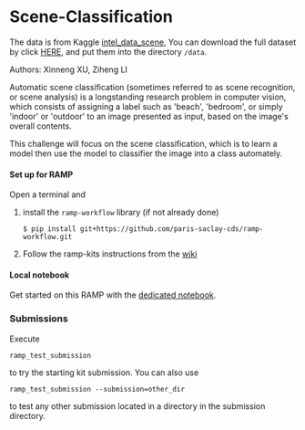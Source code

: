 # Scene-Classification

The data is from Kaggle [intel_data_scene](https://www.kaggle.com/dipam7/intel-data-scene), You can download the full dataset by click [HERE](https://drive.google.com/file/d/1Hdi3mKpCEmY-vQz4mVT0z1Whqpg7JGBf/view?usp=sharing), and put them into the directory `/data`.

Authors: Xinneng XU, Ziheng LI

Automatic scene classification (sometimes referred to as scene recognition, or scene analysis) is a longstanding research problem in computer vision, which consists of assigning a label such as 'beach', 'bedroom', or simply 'indoor' or 'outdoor' to an image presented as input, based on the image's overall contents. 

This challenge will focus on the scene classification, which is to learn a model then use the model to classifier the image into a class automately. 

#### Set up for RAMP

Open a terminal and

1. install the `ramp-workflow` library (if not already done)

   ```
   $ pip install git+https://github.com/paris-saclay-cds/ramp-workflow.git
   ```

2. Follow the ramp-kits instructions from the [wiki](https://github.com/paris-saclay-cds/ramp-workflow/wiki/Getting-started-with-a-ramp-kit)

#### Local notebook

Get started on this RAMP with the [dedicated notebook](starting_kit.ipynb).

### Submissions

Execute

```
ramp_test_submission
```

to try the starting kit submission. You can also use

```
ramp_test_submission --submission=other_dir
```

to test any other submission located in a directory in the submission directory.